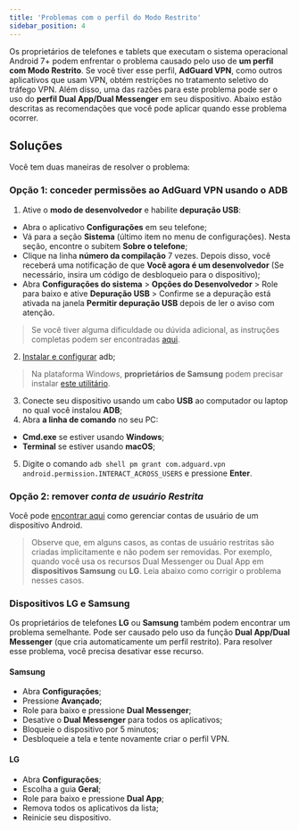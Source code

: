 ```yaml
---
title: 'Problemas com o perfil do Modo Restrito'
sidebar_position: 4
---
```


Os proprietários de telefones e tablets que executam o sistema operacional Android 7+ podem enfrentar o problema causado pelo uso de **um perfil com Modo Restrito**. Se você tiver esse perfil, **AdGuard VPN**, como outros aplicativos que usam VPN, obtém restrições no tratamento seletivo do tráfego VPN. Além disso, uma das razões para este problema pode ser o uso do **perfil Dual App/Dual Messenger** em seu dispositivo. Abaixo estão descritas as recomendações que você pode aplicar quando esse problema ocorrer.

## Soluções

Você tem duas maneiras de resolver o problema:

### Opção 1: conceder permissões ao AdGuard VPN usando o ADB

1. Ative o **modo de desenvolvedor** e habilite **depuração USB**:
- Abra o aplicativo **Configurações** em seu telefone;
- Vá para a seção **Sistema** (último item no menu de configurações). Nesta seção, encontre o subitem **Sobre o telefone**;
- Clique na linha **número da compilação** 7 vezes. Depois disso, você receberá uma notificação de que **Você agora é um desenvolvedor** (Se necessário, insira um código de desbloqueio para o dispositivo);
- Abra **Configurações do sistema** > **Opções do Desenvolvedor** > Role para baixo e ative **Depuração USB** > Confirme se a depuração está ativada na janela **Permitir depuração USB** depois de ler o aviso com atenção.

> Se você tiver alguma dificuldade ou dúvida adicional, as instruções completas podem ser encontradas [aqui](https://developer.android.com/studio/debug/dev-options).

2. [Instalar e configurar](https://www.xda-developers.com/install-adb-windows-macos-linux/) adb;
> Na plataforma Windows, **proprietários de Samsung** podem precisar instalar [este utilitário](https://developer.samsung.com/mobile/android-usb-driver.html).

3. Conecte seu dispositivo usando um cabo **USB** ao computador ou laptop no qual você instalou **ADB**;
4. Abra **a linha de comando** no seu PC:
- **Cmd.exe** se estiver usando **Windows**;
- **Terminal** se estiver usando **macOS**;
5. Digite o comando `adb shell pm grant com.adguard.vpn android.permission.INTERACT_ACROSS_USERS` e pressione **Enter**.

### Opção 2: remover *conta de usuário Restrita*

Você pode [encontrar aqui](https://support.google.com/a/answer/6223444?hl=en) como gerenciar contas de usuário de um dispositivo Android.

> Observe que, em alguns casos, as contas de usuário restritas são criadas implicitamente e não podem ser removidas. Por exemplo, quando você usa os recursos Dual Messenger ou Dual App em **dispositivos Samsung** ou **LG**. Leia abaixo como corrigir o problema nesses casos.

### Dispositivos LG e Samsung

Os proprietários de telefones **LG** ou **Samsung** também podem encontrar um problema semelhante. Pode ser causado pelo uso da função **Dual App/Dual Messenger** (que cria automaticamente um perfil restrito). Para resolver esse problema, você precisa desativar esse recurso.

#### Samsung

- Abra **Configurações**;
- Pressione **Avançado**;
- Role para baixo e pressione **Dual Messenger**;
- Desative o **Dual Messenger** para todos os aplicativos;
- Bloqueie o dispositivo por 5 minutos;
- Desbloqueie a tela e tente novamente criar o perfil VPN.

#### LG

- Abra **Configurações**;
- Escolha a guia **Geral**;
- Role para baixo e pressione **Dual App**;
- Remova todos os aplicativos da lista;
- Reinicie seu dispositivo.